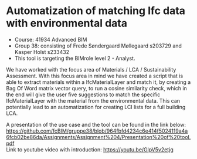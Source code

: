 # Automatization of matching Ifc data with environmental data
- Course: 41934 Advanced BIM
- Group 38: consisting of Frede Søndergaard Møllegaard s203729 and Kasper Holst s233432
- This tool is targeting the BIMrole level 2 - Analyst. 

We have worked with the focus area of Materials / LCA / Sustainability Assessment. With this focus area in mind we have created a script that is able to extract materials within a IfcMaterialLayer and match it, by creating a Bag Of Word matrix vector query, to run a cosine similarity check, which in the end will give the user five suggestions to match the specific IfcMaterialLayer with the material from the environmental data. This can potentially lead to an automatization for creating LCI lists for a full building LCA.



A presentation of the use case and the tool can be found in the link below:
https://github.com/fcBIM/gruppe38/blob/964fbfd4234c6e414f5024119a4a6fcb02be86da/Assignments/Assignment%204/Presentation%20of%20tool.pdf  
Link to youtube video with introduction: https://youtu.be/GlpV5v2etjg
